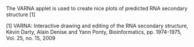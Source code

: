 The VARNA applet is used to create nice plots of predicted RNA secondary structure [1]

[1] VARNA: Interactive drawing and editing of the RNA secondary structure, Kévin Darty, Alain Denise and Yann Ponty, Bioinformatics, pp. 1974-1975, Vol. 25, no. 15, 2009
